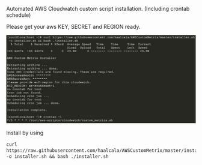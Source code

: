 Automated AWS Cloudwatch custom script installation. (Including crontab schedule)

Please get your aws KEY, SECRET and REGION ready.

![Screenshot](screenshot.png)

Install by using

    curl https://raw.githubusercontent.com/haalcala/AWSCustomMetrix/master/installer.sh -o installer.sh && bash ./installer.sh



